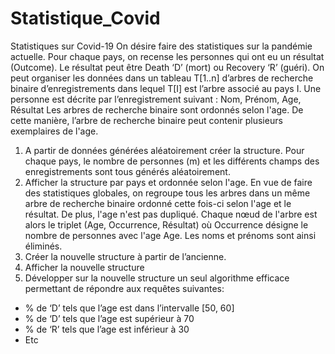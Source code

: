 # Statistique_Covid
Statistiques sur Covid-19
   On désire faire des statistiques sur la pandémie actuelle. Pour chaque pays, on recense les personnes qui ont eu un résultat (Outcome). Le résultat peut être
Death ‘D’ (mort) ou Recovery ‘R’ (guéri). On peut organiser les données dans un tableau T[1..n] d’arbres de recherche binaire
d’enregistrements dans lequel T[I] est l’arbre associé au pays I. Une personne est décrite par l’enregistrement suivant : Nom, Prénom, Age, Résultat
    Les arbres de recherche binaire sont ordonnés selon l'age. De cette manière, l’arbre de recherche
binaire peut contenir plusieurs exemplaires de l'age. 
1. A partir de données générées aléatoirement créer la structure. Pour chaque pays, le nombre de personnes (m) et les différents champs des enregistrements sont tous
générés aléatoirement. 
2. Afficher la structure par pays et ordonnée selon l'age.
    En vue de faire des statistiques globales, on regroupe tous les arbres dans un même arbre de
recherche binaire ordonné cette fois-ci selon l'age et le résultat. De plus, l'age n'est pas dupliqué. Chaque nœud de l'arbre est alors le triplet (Age, Occurrence, Résultat) où Occurrence désigne le nombre de personnes avec l'age Age. Les noms et prénoms sont ainsi éliminés. 
3. Créer la nouvelle structure à partir de l’ancienne. 
4. Afficher la nouvelle structure
5. Développer sur la nouvelle structure un seul algorithme efficace permettant de répondre aux
  requêtes suivantes: 
  - % de ‘D’ tels que l’age est dans l’intervalle [50, 60]
  - % de ‘D’ tels que l’age est supérieur à 70
  - % de ‘R’ tels que l’age est inférieur à 30
  - Etc
